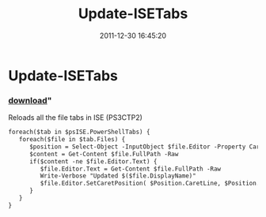 ﻿---
pid:            3135
parent:         0
children:       
poster:         Joel Bennett
title:          Update-ISETabs
date:           2011-12-30 16:45:20
format:         xml
---

# Update-ISETabs

### [download](3135.xml)"

Reloads all the file tabs in ISE (PS3CTP2)

```xml
foreach($tab in $psISE.PowerShellTabs) {
   foreach($file in $tab.Files) {
      $position = Select-Object -InputObject $file.Editor -Property CaretLine, CaretColumn
      $content = Get-Content $file.FullPath -Raw
      if($content -ne $file.Editor.Text) {
         $file.Editor.Text = Get-Content $file.FullPath -Raw
         Write-Verbose "Updated $($file.DisplayName)"
         $file.Editor.SetCaretPosition( $Position.CaretLine, $Position.CaretColumn )
      }
   }
}
```
